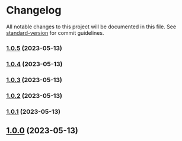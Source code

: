 # Changelog

All notable changes to this project will be documented in this file. See [standard-version](https://github.com/conventional-changelog/standard-version) for commit guidelines.

### [1.0.5](https://github.com/neko2891/demo-project-for-conventional-changelog/compare/v1.0.4...v1.0.5) (2023-05-13)

### [1.0.4](https://github.com/neko2891/demo-project-for-conventional-changelog/compare/v1.0.3...v1.0.4) (2023-05-13)

### [1.0.3](https://github.com/neko2891/demo-project-for-conventional-changelog/compare/v1.0.2...v1.0.3) (2023-05-13)

### [1.0.2](https://github.com/neko2891/demo-project-for-conventional-changelog/compare/v1.0.1...v1.0.2) (2023-05-13)

### [1.0.1](https://github.com/neko2891/demo-project-for-conventional-changelog/compare/v1.0.0...v1.0.1) (2023-05-13)

## [1.0.0](https://github.com/neko2891/demo-project-for-conventional-changelog/compare/v1.0.10...v1.0.0) (2023-05-13)
